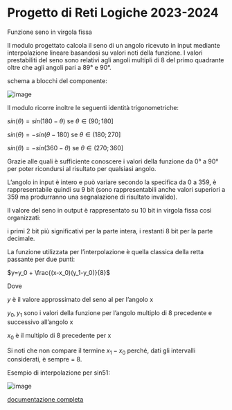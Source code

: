 # Progetto di Reti Logiche 2023-2024 
Funzione seno in virgola fissa

Il modulo progettato calcola il seno di un angolo ricevuto in input mediante interpolazione lineare basandosi su valori noti della funzione.
I valori prestabiliti del seno sono relativi agli angoli multipli di 8 del primo quadrante oltre che agli angoli pari a 89° e 90°.

schema a blocchi del componente:

![image](https://github.com/user-attachments/assets/5ea94abe-77dd-4756-b86a-7134e3a16e1a)


Il modulo ricorre inoltre le seguenti identità trigonometriche:

  $sin⁡(\theta)=sin⁡(180-\theta)$  se  $\theta \in (90;180]$

  $sin⁡(\theta)=-sin⁡(\theta-180)$  se $\theta \in (180;270]$

  $sin⁡(\theta)= -sin⁡(360-\theta)$  se $\theta \in (270;360]$

Grazie alle quali è sufficiente conoscere i valori della funzione da 0° a 90° per poter ricondursi al risultato per qualsiasi angolo.

L’angolo in input è intero e può variare secondo la specifica da 0 a 359, è rappresentabile quindi su 9 bit (sono rappresentabili anche valori superiori a 359 ma produrranno una segnalazione di risultato invalido).

Il valore del seno in output è rappresentato su 10 bit in virgola fissa così organizzati:

i primi 2 bit più significativi per la parte intera, i restanti 8 bit per la parte decimale.

La funzione utilizzata per l’interpolazione è quella classica della retta passante per due punti:

$y=y_0 + \frac{(x-x_0)(y_1-y_0)}{8}$

Dove

$y$ è il valore approssimato del seno al per l’angolo x

$y_0,y_1$ sono i valori della funzione per l’angolo multiplo di 8 precedente e successivo all’angolo x 

$x_0$ è il multiplo di 8 precedente per x

Si noti che non compare il termine $x_1-x_0$ perché, dati gli intervalli considerati, è sempre = 8.

Esempio di interpolazione per sin⁡51:

![image](https://github.com/user-attachments/assets/22c317f5-88dc-4da3-baf4-a441793c20a3)


[documentazione completa](https://github.com/omgbarde/RTL_bardelli_final_project/blob/main/Relazione%20Bardelli.pdf)

